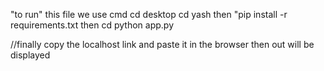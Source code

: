 "to run" this file we use cmd
                                cd desktop 
                               cd yash
then
                                "pip install -r requirements.txt
then 
                              cd python app.py

//finally copy the localhost link and paste it in the browser 
then out will be displayed

